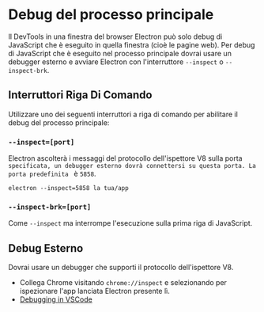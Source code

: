 # Debug del processo principale

Il DevTools in una finestra del browser Electron può solo debug di JavaScript che è eseguito in quella finestra (cioè le pagine web). Per debug di JavaScript che è eseguito nel processo principale dovrai usare un debugger esterno e avviare Electron con l'interruttore `--inspect` o `--inspect-brk`.

## Interruttori Riga Di Comando

Utilizzare uno dei seguenti interruttori a riga di comando per abilitare il debug del processo principale:

### `--inspect=[port]`

Electron ascolterà i messaggi del protocollo dell'ispettore V8 sulla porta ``specificata, un debugger esterno dovrà connettersi su questa porta. La porta predefinita `` è `5858`.

```shell
electron --inspect=5858 la tua/app
```

### `--inspect-brk=[port]`

Come `--inspect` ma interrompe l'esecuzione sulla prima riga di JavaScript.

## Debug Esterno

Dovrai usare un debugger che supporti il protocollo dell'ispettore V8.

- Collega Chrome visitando `chrome://inspect` e selezionando per ispezionare l'app lanciata Electron presente lì.
- [Debugging in VSCode](debugging-vscode.md)
